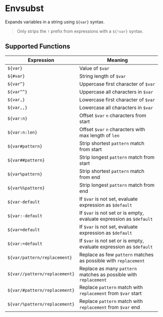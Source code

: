 # Envsubst

Expands variables in a string using `${var}` syntax.

> Only strips the `!` prefix from expressions with a `${!var}` syntax.

## Supported Functions

| Expression                    | Meaning                                                             |
| -----------------             | --------------                                                      |
| `${var}`                      | Value of `$var`                                                     |
| `${#var}`                     | String length of `$var`                                             |
| `${var^}`                     | Uppercase first character of `$var`                                 |
| `${var^^}`                    | Uppercase all characters in `$var`                                  |
| `${var,}`                     | Lowercase first character of `$var`                                 |
| `${var,,}`                    | Lowercase all characters in `$var`                                  |
| `${var:n}`                    | Offset `$var` `n` characters from start                             |
| `${var:n:len}`                | Offset `$var` `n` characters with max length of `len`               |
| `${var#pattern}`              | Strip shortest `pattern` match from start                           |
| `${var##pattern}`             | Strip longest `pattern` match from start                            |
| `${var%pattern}`              | Strip shortest `pattern` match from end                             |
| `${var%%pattern}`             | Strip longest `pattern` match from end                              |
| `${var-default`               | If `$var` is not set, evaluate expression as `$default`             |
| `${var:-default`              | If `$var` is not set or is empty, evaluate expression as `$default` |
| `${var=default`               | If `$var` is not set, evaluate expression as `$default`             |
| `${var:=default`              | If `$var` is not set or is empty, evaluate expression as `$default` |
| `${var/pattern/replacement}`  | Replace as few `pattern` matches as possible with `replacement`     |
| `${var//pattern/replacement}` | Replace as many `pattern` matches as possible with `replacement`    |
| `${var/#pattern/replacement}` | Replace `pattern` match with `replacement` from `$var` start        |
| `${var/%pattern/replacement}` | Replace `pattern` match with `replacement` from `$var` end          |
